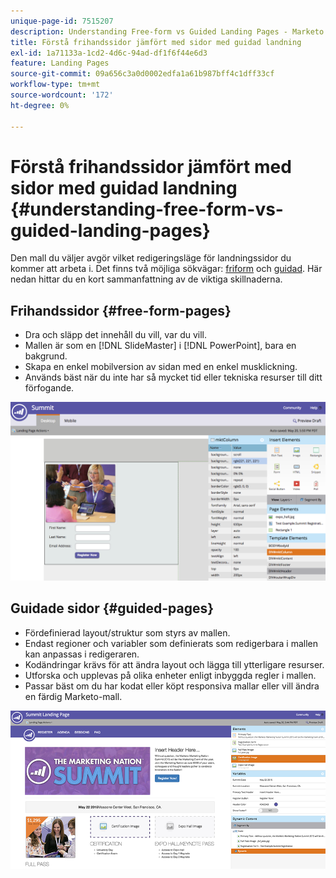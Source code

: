 ```yaml
---
unique-page-id: 7515207
description: Understanding Free-form vs Guided Landing Pages - Marketo Docs - Product Documentation
title: Förstå frihandssidor jämfört med sidor med guidad landning
exl-id: 1a71133a-1cd2-4d6c-94ad-df1f6f44e6d3
feature: Landing Pages
source-git-commit: 09a656c3a0d0002edfa1a61b987bff4c1dff33cf
workflow-type: tm+mt
source-wordcount: '172'
ht-degree: 0%

---
```


# Förstå frihandssidor jämfört med sidor med guidad landning {#understanding-free-form-vs-guided-landing-pages}

Den mall du väljer avgör vilket redigeringsläge för landningssidor du kommer att arbeta i. Det finns två möjliga sökvägar: [friform](/help/marketo/product-docs/demand-generation/landing-pages/free-form-landing-pages/create-a-free-form-landing-page.md) och [guidad](/help/marketo/product-docs/demand-generation/landing-pages/guided-landing-pages/create-a-guided-landing-page.md). Här nedan hittar du en kort sammanfattning av de viktiga skillnaderna.

## Frihandssidor {#free-form-pages}

* Dra och släpp det innehåll du vill, var du vill.
* Mallen är som en [!DNL SlideMaster] i [!DNL PowerPoint], bara en bakgrund.
* Skapa en enkel mobilversion av sidan med en enkel musklickning.
* Används bäst när du inte har så mycket tid eller tekniska resurser till ditt förfogande.

![](assets/image2015-5-20-17-3a50-3a53.png)

## Guidade sidor {#guided-pages}

* Fördefinierad layout/struktur som styrs av mallen.
* Endast regioner och variabler som definierats som redigerbara i mallen kan anpassas i redigeraren.
* Kodändringar krävs för att ändra layout och lägga till ytterligare resurser.
* Utforska och upplevas på olika enheter enligt inbyggda regler i mallen.
* Passar bäst om du har kodat eller köpt responsiva mallar eller vill ändra en färdig Marketo-mall.

![](assets/two-1.png)
